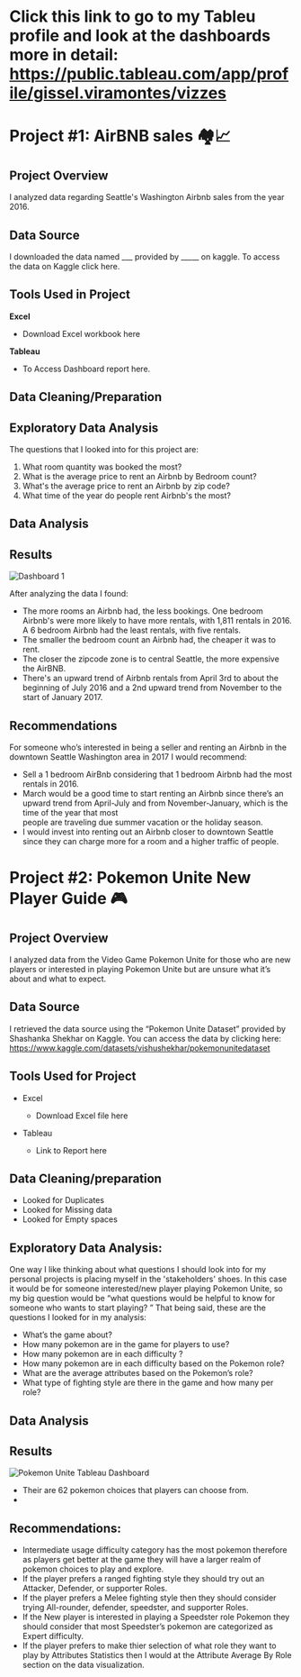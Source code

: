 # Click this link to go to my Tableu profile and look at the dashboards more in detail: https://public.tableau.com/app/profile/gissel.viramontes/vizzes

# Project #1: AirBNB sales 🏘️📈

## Project Overview
 I analyzed data regarding Seattle's Washington Airbnb sales from the year 2016. 

## Data Source
I downloaded the data named ___ provided by _____ on kaggle. To access the data on Kaggle click here.

## Tools Used in Project

**Excel**
   - Download Excel workbook here

**Tableau**
   - To Access Dashboard report here.

## Data Cleaning/Preparation

## Exploratory Data Analysis

The questions that I looked into for this project are:

 1. What room quantity was booked the most? 
  2. What is the average price to rent an Airbnb by Bedroom count?
  3. What's the average price to rent an Airbnb by zip code?
  4. What time of the year do people rent Airbnb's the most?

## Data Analysis

## Results
![Dashboard 1](https://github.com/gigimontes/Tableau-Projects/assets/143570053/fba9e4a3-a577-4a05-97d3-66115f15a802)

After analyzing the data I found: 

- The more rooms an Airbnb had, the less bookings. One bedroom Airbnb's were more likely to have more rentals, with 1,811 rentals in 2016. A 6 bedroom Airbnb had the least rentals, with five rentals.
- The smaller the bedroom count an Airbnb had, the cheaper it was to rent.
- The closer the zipcode zone is to central Seattle, the more expensive the AirBNB.
- There's an upward trend of Airbnb rentals from April 3rd  to about the beginning of July 2016 and a 2nd upward trend from November to the start of January 2017.


## Recommendations
For someone who’s interested in being a seller and renting an Airbnb in the downtown Seattle Washington area in 2017 I would recommend:

- Sell a 1 bedroom AirBnb considering that 1 bedroom Airbnb had the most rentals in 2016. 
- March would be a good time to start renting an Airbnb since there’s an upward trend from April-July and from November-January, which is the time of the year that most    
  people are traveling due summer vacation or the holiday season.
- I would invest into renting out an Airbnb closer to downtown Seattle since they can charge more for a room and a higher traffic of people. 


# Project #2: Pokemon Unite New Player Guide 🎮

## Project Overview
   I analyzed data from the Video Game Pokemon Unite for those who are new players or interested in playing Pokemon Unite but are unsure what it’s about and what to expect. 

## Data Source
   I retrieved the data source using the  “Pokemon Unite Dataset” provided by Shashanka Shekhar on Kaggle. You can access the data by clicking here: https://www.kaggle.com/datasets/vishushekhar/pokemonunitedataset

##  Tools Used for Project
   - Excel
      - Download Excel file here

   - Tableau
      - Link to Report here

##  Data Cleaning/preparation
   - Looked for Duplicates
   - Looked for Missing data
   - Looked for Empty spaces

## Exploratory Data Analysis:
   One way I like thinking about what questions I should look into for my personal projects is placing myself in the 'stakeholders' shoes. In this case it would be for someone interested/new player playing Pokemon Unite, so my big question would be “what questions would be helpful to know for someone who wants to start playing? ” That being said, these are the questions I looked for in my analysis:

   - What’s the game about?
   - How many pokemon are in the game for players to use?
   - How many pokemon are in each difficulty ? 
   - How many pokemon are in each difficulty based on the Pokemon role? 
   - What are the average attributes based on the Pokemon’s role?
   - What type of fighting style are there in the game and how many per 
     role?

## Data Analysis

## Results
![Pokemon Unite Tableau Dashboard ](https://github.com/gigimontes/Tableau-Projects/assets/143570053/db0223fe-cd7e-4ab4-8076-afd40f2ab262)

 - Their are 62 pokemon choices that players can choose from.
 - 

## Recommendations: 
   - Intermediate usage difficulty category has the most pokemon therefore as players get better at the game they will have a larger realm of pokemon choices to play and 
     explore. 
   - If the player prefers a ranged fighting style they should try out an Attacker, Defender, or supporter Roles.
   - If the player prefers a Melee fighting style then they should consider trying All-rounder, defender, speedster, and supporter Roles. 
   - If the New player is interested in playing a Speedster role Pokemon they should consider that most Speedster’s pokemon are categorized as Expert difficulty.
   - If the player prefers to make thier selection of what role they want to play by Attributes Statistics then I would at the Attribute Average By Role section on 
     the data visualization.  



